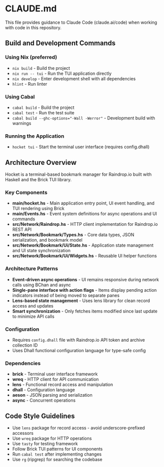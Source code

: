 # CLAUDE.md

This file provides guidance to Claude Code (claude.ai/code) when working with code in this repository.

## Build and Development Commands

### Using Nix (preferred)
- `nix build` - Build the project
- `nix run -- tui` - Run the TUI application directly
- `nix develop` - Enter development shell with all dependencies
- `hlint` - Run linter

### Using Cabal
- `cabal build` - Build the project
- `cabal test` - Run the test suite
- `cabal build --ghc-options="-Wall -Werror"` - Development build with warnings

### Running the Application
- `hocket tui` - Start the terminal user interface (requires config.dhall)

## Architecture Overview

Hocket is a terminal-based bookmark manager for Raindrop.io built with Haskell and the Brick TUI library.

### Key Components
- **main/hocket.hs** - Main application entry point, UI event handling, and TUI rendering using Brick
- **main/Events.hs** - Event system definitions for async operations and UI commands
- **src/Network/Raindrop.hs** - HTTP client implementation for Raindrop.io REST API
- **src/Network/Bookmark/Types.hs** - Core data types, JSON serialization, and bookmark model
- **src/Network/Bookmark/Ui/State.hs** - Application state management and UI state synchronization
- **src/Network/Bookmark/Ui/Widgets.hs** - Reusable UI helper functions

### Architecture Patterns
- **Event-driven async operations** - UI remains responsive during network calls using BChan and async
- **Single-pane interface with action flags** - Items display pending action indicators instead of being moved to separate panes
- **Lens-based state management** - Uses lens library for clean record access and updates
- **Smart synchronization** - Only fetches items modified since last update to minimize API calls

### Configuration
- Requires `config.dhall` file with Raindrop.io API token and archive collection ID
- Uses Dhall functional configuration language for type-safe config

### Dependencies
- **brick** - Terminal user interface framework
- **wreq** - HTTP client for API communication
- **lens** - Functional record access and manipulation
- **dhall** - Configuration language
- **aeson** - JSON parsing and serialization
- **async** - Concurrent operations

## Code Style Guidelines

- Use `lens` package for record access - avoid underscore-prefixed accessors
- Use `wreq` package for HTTP operations
- Use `tasty` for testing framework
- Follow Brick TUI patterns for UI components
- Run `cabal test` after implementing changes
- Use `rg` (ripgrep) for searching the codebase
